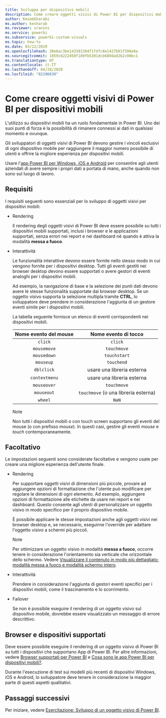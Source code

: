 ```yaml
---
title: Sviluppo per dispositivi mobili
description: Come creare oggetti visivi di Power BI per dispositivi mobili
author: KesemSharabi
ms.author: kesharab
ms.reviewer: sranins
ms.service: powerbi
ms.subservice: powerbi-custom-visuals
ms.topic: how-to
ms.date: 03/12/2019
ms.openlocfilehash: 38e6ac3be143381304f1fdfc8e1427b91f398a9a
ms.sourcegitcommit: 1059c6222458f189fb5301dcb689dad2b2c00bc1
ms.translationtype: HT
ms.contentlocale: it-IT
ms.lasthandoff: 04/28/2020
ms.locfileid: "82196630"
---
```

# <a name="how-to-create-mobile-friendly-power-bi-visuals"></a>Come creare oggetti visivi di Power BI per dispositivi mobili
L'utilizzo su dispositivi mobili ha un ruolo fondamentale in Power BI. Uno dei suoi punti di forza è la possibilità di rimanere connessi ai dati in qualsiasi momento e ovunque.

Gli sviluppatori di oggetti visivi di Power BI devono gestire i vincoli esclusivi di ogni dispositivo mobile per raggiungere il maggior numero possibile di utenti e offrire la migliore esperienza per dispositivi mobili.

Usare l'[app Power BI per Windows, iOS e Android](/power-bi/consumer/mobile/mobile-apps-for-mobile-devices) per consentire agli utenti aziendali di avere sempre i propri dati a portata di mano, anche quando non sono sul luogo di lavoro.

## <a name="requirements"></a>Requisiti

I requisiti seguenti sono essenziali per lo sviluppo di oggetti visivi per dispositivi mobili:

- Rendering

  Il rendering degli oggetti visivi di Power BI deve essere possibile su tutti i dispositivi mobili supportati, inclusi i browser e le applicazioni supportati, senza errori nei report e nei dashboard né quando è attiva la modalità **messa a fuoco**. 

- Interattività

  Le funzionalità interattive devono essere fornite nello stesso modo in cui vengono fornite per i dispositivi desktop. Tutti gli eventi gestiti nei browser desktop devono essere supportati o avere gestori di eventi analoghi per i dispositivi mobili.
  
  Ad esempio, la navigazione di base e la selezione dei punti dati devono avere le stesse funzionalità supportate dai browser desktop. Se un oggetto visivo supporta la selezione multipla tramite **CTRL**, lo sviluppatore deve prendere in considerazione l'aggiunta di un gestore eventi simile per i dispositivi mobili.

  La tabella seguente fornisce un elenco di eventi corrispondenti nei dispositivi mobili.

  | Nome evento del mouse | Nome evento di tocco |
  |:----------------:|:----------------:|
  | `click` | `click` |
  | `mousemove` | `touchmove` |
  | `mousedown` | `touchstart` |
  | `mouseup` | `touchend` |
  | `dblclick` | usare una libreria esterna |
  | `contextmenu` | usare una libreria esterna |
  | `mouseover` | `touchmove` |
  | `mouseout` | `touchmove` (o una libreria esterna) |
  | `wheel` | `NaN` |

  > [!NOTE]
  > Non tutti i dispositivi mobili o con touch screen supportano gli eventi del mouse (o con prefisso *mouse*). In questi casi, gestire gli eventi *mouse* e *touch* contemporaneamente.

## <a name="optional"></a>Facoltativo
Le impostazioni seguenti sono considerate facoltative e vengono usate per creare una migliore esperienza dell'utente finale.

- Rendering

  Per supportare oggetti visivi di dimensioni più piccole, provare ad aggiungere opzioni di formattazione che l'utente può modificare per regolare le dimensioni di ogni elemento. Ad esempio, aggiungere opzioni di formattazione alle etichette da usare nei report e nei dashboard. Questo consente agli utenti di personalizzare un oggetto visivo in modo specifico per il proprio dispositivo mobile.
  
  È possibile applicare le stesse impostazioni anche agli oggetti visivi nei browser desktop e, se necessario, eseguirne l'override per adattare l'oggetto visivo a schermi più piccoli.

  > [!NOTE]
  > Per ottimizzare un oggetto visivo in modalità **messa a fuoco**, occorre tenere in considerazione l'orientamento sia verticale che orizzontale dello schermo. Vedere [Visualizzare il contenuto in modo più dettagliato: modalità messa a fuoco e modalità schermo intero](/power-bi/consumer/end-user-focus).

- Interattività

  Prendere in considerazione l'aggiunta di gestori eventi specifici per i dispositivi mobili, come il trascinamento e lo scorrimento.

- Failover

  Se non è possibile eseguire il rendering di un oggetto visivo sul dispositivo mobile, dovrebbe essere visualizzato un messaggio di errore descrittivo.

## <a name="supported-browsers-and-devices"></a>Browser e dispositivi supportati
Deve essere possibile eseguire il rendering di un oggetto visivo di Power BI su tutti i dispositivi che supportano App di Power BI. Per altre informazioni, vedere [Browser supportati per Power BI](/power-bi/power-bi-browsers) e [Cosa sono le app Power BI per dispositivi mobili?](/power-bi/consumer/mobile/mobile-apps-for-mobile-devices).

Durante l'esecuzione di test sui modelli più recenti di dispositivi Windows, iOS e Android, lo sviluppatore deve tenere in considerazione la maggior parte di questi aspetti qualitativi.

## <a name="next-steps"></a>Passaggi successivi
Per iniziare, vedere [Esercitazione: Sviluppo di un oggetto visivo di Power BI](/power-bi/developer/visuals/custom-visual-develop-tutorial).

